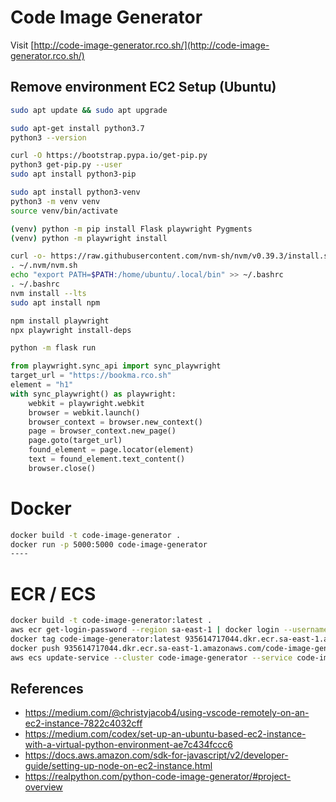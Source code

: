 # Code Image Generator

Visit [http://code-image-generator.rco.sh/](http://code-image-generator.rco.sh/)
## Remove environment EC2 Setup (Ubuntu)

```sh
sudo apt update && sudo apt upgrade

sudo apt-get install python3.7
python3 --version

curl -O https://bootstrap.pypa.io/get-pip.py
python3 get-pip.py --user
sudo apt install python3-pip

sudo apt install python3-venv
python3 -m venv venv
source venv/bin/activate

(venv) python -m pip install Flask playwright Pygments
(venv) python -m playwright install
```

```sh
curl -o- https://raw.githubusercontent.com/nvm-sh/nvm/v0.39.3/install.sh | bash
. ~/.nvm/nvm.sh
echo "export PATH=$PATH:/home/ubuntu/.local/bin" >> ~/.bashrc
. ~/.bashrc
nvm install --lts
sudo apt install npm

npm install playwright
npx playwright install-deps

python -m flask run
```

```python
from playwright.sync_api import sync_playwright
target_url = "https://bookma.rco.sh"
element = "h1"
with sync_playwright() as playwright:
    webkit = playwright.webkit
    browser = webkit.launch()
    browser_context = browser.new_context()
    page = browser_context.new_page()
    page.goto(target_url)
    found_element = page.locator(element)
    text = found_element.text_content()
    browser.close()
```
# Docker

```sh
docker build -t code-image-generator .
docker run -p 5000:5000 code-image-generator
----
```

# ECR / ECS

```sh
docker build -t code-image-generator:latest .
aws ecr get-login-password --region sa-east-1 | docker login --username AWS --password-stdin 935614717044.dkr.ecr.sa-east-1.amazonaws.com
docker tag code-image-generator:latest 935614717044.dkr.ecr.sa-east-1.amazonaws.com/code-image-generator:latest
docker push 935614717044.dkr.ecr.sa-east-1.amazonaws.com/code-image-generator:latest
aws ecs update-service --cluster code-image-generator --service code-image-generator --force-new-deployment --region sa-east-1
```

## References

- https://medium.com/@christyjacob4/using-vscode-remotely-on-an-ec2-instance-7822c4032cff
- https://medium.com/codex/set-up-an-ubuntu-based-ec2-instance-with-a-virtual-python-environment-ae7c434fccc6
- https://docs.aws.amazon.com/sdk-for-javascript/v2/developer-guide/setting-up-node-on-ec2-instance.html
- https://realpython.com/python-code-image-generator/#project-overview
